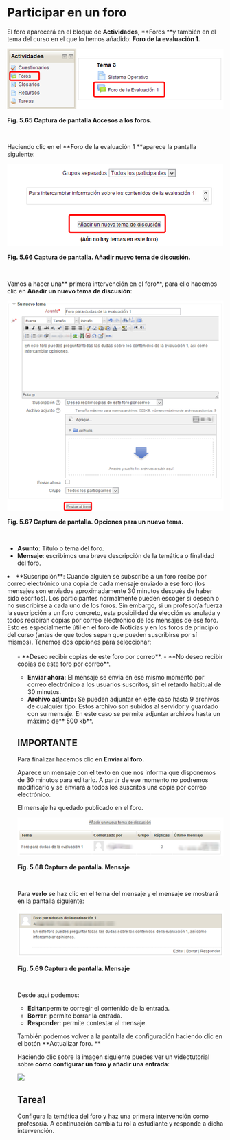 
# Participar en un foro

El foro aparecerá en el bloque de **Actividades**, **Foros **y también en el tema del curso en el que lo hemos añadido: **Foro de la evaluación 1.**


![](img/foros-acceso_a_foros.png)

**Fig. 5.65 Captura de pantalla Accesos a los foros.**

 

Haciendo clic en el **Foro de la evaluación 1 **aparece la pantalla siguiente:


![](img/foros-nuevo_tema.png)

**Fig. 5.66 Captura de pantalla. Añadir nuevo tema de discusión.**

 

Vamos a hacer una** primera intervención en el foro**, para ello hacemos clic en **Añadir un nuevo tema de discusión**:


![](img/foros-nuevo_mensaje.png)

**Fig. 5.67 Captura de pantalla. Opciones para un nuevo tema.**

 

- **Asunto**: Título o tema del foro.
- **Mensaje**: escribimos una breve descripción de la temática o finalidad del foro.
<li>**Suscripción**: Cuando alguien se subscribe a un foro recibe por correo electrónico una copia de cada mensaje enviado a ese foro (los mensajes son enviados aproximadamente 30 minutos después de haber sido escritos). Los participantes normalmente pueden escoger si desean o no suscribirse a cada uno de los foros. Sin embargo, si un profesor/a fuerza la suscripción a un foro concreto, esta posibilidad de elección es anulada y todos recibirán copias por correo electrónico de los mensajes de ese foro. Esto es especialmente útil en el foro de Noticias y en los foros de principio del curso (antes de que todos sepan que pueden suscribirse por sí mismos). Tenemos dos opciones para seleccionar: <br/> <br/>
<ul>
- **Deseo recibir copias de este foro por correo**.
- **No deseo recibir copias de este foro por correo**.

- **Enviar ahora**: El mensaje se envía en ese mismo momento por correo electrónico a los usuarios suscritos, sin el retardo habitual de 30 minutos.
- **Archivo adjunto:** Se pueden adjuntar en este caso hasta 9 archivos de cualquier tipo. Estos archivo son subidos al servidor y guardado con su mensaje. En este caso se permite adjuntar archivos hasta un máximo de** 500 kb**.

## IMPORTANTE

Para finalizar hacemos clic en **Enviar al foro.**

Aparece un mensaje con el texto en que nos informa que disponemos de 30 minutos para editarlo. A partir de ese momento no podremos modificarlo y se enviará a todos los suscritos una copia por correo electrónico.**<br/>**

El mensaje ha quedado publicado en el foro.


![](img/foros._con_un_mensaje.png)

**Fig. 5.68 Captura de pantalla. Mensaje**

 

Para **verlo** se haz clic en el tema del mensaje y el mensaje se mostrará en la pantalla siguiente:


![](img/foros-el_mensaje.png)

**Fig. 5.69 Captura de pantalla. Mensaje**

 

Desde aquí podemos:

- **Editar**:permite corregir el contenido de la entrada.
- **Borrar**: permite borrar la entrada.
- **Responder**: permite contestar al mensaje.

También podemos volver a la pantalla de configuración haciendo clic en el botón **Actualizar foro. **

Haciendo clic sobre la imagen siguiente puedes ver un videotutorial sobre **cómo configurar un foro y añadir una entrada**:


![](portada_del_videotutorial_foro.png)

## Tarea1

Configura la temática del foro y haz una primera intervención como profesor/a. A continuación cambia tu rol a estudiante y responde a dicha intervención.
